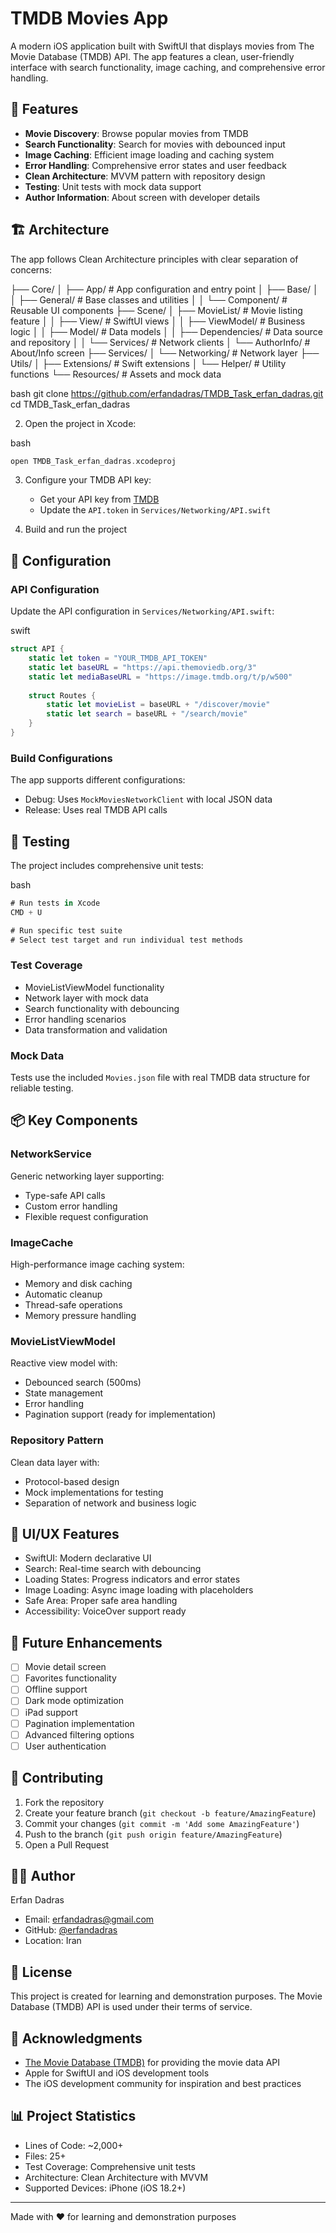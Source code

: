 # TMDB Movies App

A modern iOS application built with SwiftUI that displays movies from The Movie Database (TMDB) API. The app features a clean, user-friendly interface with search functionality, image caching, and comprehensive error handling.

## 📱 Features

- **Movie Discovery**: Browse popular movies from TMDB
- **Search Functionality**: Search for movies with debounced input
- **Image Caching**: Efficient image loading and caching system
- **Error Handling**: Comprehensive error states and user feedback
- **Clean Architecture**: MVVM pattern with repository design
- **Testing**: Unit tests with mock data support
- **Author Information**: About screen with developer details

## 🏗️ Architecture

The app follows Clean Architecture principles with clear separation of concerns:


├── Core/
│   ├── App/                    \# App configuration and entry point
│   ├── Base/
│   │   ├── General/           \# Base classes and utilities
│   │   └── Component/         \# Reusable UI components
├── Scene/
│   ├── MovieList/             \# Movie listing feature
│   │   ├── View/             \# SwiftUI views
│   │   ├── ViewModel/        \# Business logic
│   │   ├── Model/            \# Data models
│   │   ├── Dependencies/     \# Data source and repository
│   │   └── Services/         \# Network clients
│   └── AuthorInfo/           \# About/Info screen
├── Services/
│   └── Networking/           \# Network layer
├── Utils/
│   ├── Extensions/           \# Swift extensions
│   └── Helper/              \# Utility functions
└── Resources/               \# Assets and mock data

bash
git clone https://github.com/erfandadras/TMDB_Task_erfan_dadras.git
cd TMDB_Task_erfan_dadras

2.  Open the project in Xcode:

bash
```swift
open TMDB_Task_erfan_dadras.xcodeproj
```

3.  Configure your TMDB API key:
    
      - Get your API key from [TMDB](https://www.themoviedb.org/settings/api)
      - Update the `API.token` in `Services/Networking/API.swift`

4.  Build and run the project

## 🔧 Configuration

### API Configuration

Update the API configuration in `Services/Networking/API.swift`:

swift
```swift
struct API {
    static let token = "YOUR_TMDB_API_TOKEN"
    static let baseURL = "https://api.themoviedb.org/3"
    static let mediaBaseURL = "https://image.tmdb.org/t/p/w500"
    
    struct Routes {
        static let movieList = baseURL + "/discover/movie"
        static let search = baseURL + "/search/movie"
    }
}
```

### Build Configurations

The app supports different configurations:

  - Debug: Uses `MockMoviesNetworkClient` with local JSON data
  - Release: Uses real TMDB API calls

## 🧪 Testing

The project includes comprehensive unit tests:

bash
```swift
# Run tests in Xcode
CMD + U

# Run specific test suite
# Select test target and run individual test methods
```

### Test Coverage

  - MovieListViewModel functionality
  - Network layer with mock data
  - Search functionality with debouncing
  - Error handling scenarios
  - Data transformation and validation

### Mock Data

Tests use the included `Movies.json` file with real TMDB data structure for reliable testing.

## 📦 Key Components

### NetworkService

Generic networking layer supporting:

  - Type-safe API calls
  - Custom error handling
  - Flexible request configuration

### ImageCache

High-performance image caching system:

  - Memory and disk caching
  - Automatic cleanup
  - Thread-safe operations
  - Memory pressure handling

### MovieListViewModel

Reactive view model with:

  - Debounced search (500ms)
  - State management
  - Error handling
  - Pagination support (ready for implementation)

### Repository Pattern

Clean data layer with:

  - Protocol-based design
  - Mock implementations for testing
  - Separation of network and business logic

## 🎨 UI/UX Features

  - SwiftUI: Modern declarative UI
  - Search: Real-time search with debouncing
  - Loading States: Progress indicators and error states
  - Image Loading: Async image loading with placeholders
  - Safe Area: Proper safe area handling
  - Accessibility: VoiceOver support ready

## 🔮 Future Enhancements

- [ ] Movie detail screen
- [ ] Favorites functionality
- [ ] Offline support
- [ ] Dark mode optimization
- [ ] iPad support
- [ ] Pagination implementation
- [ ] Advanced filtering options
- [ ] User authentication

## 🤝 Contributing

1.  Fork the repository
2.  Create your feature branch (`git checkout -b feature/AmazingFeature`)
3.  Commit your changes (`git commit -m 'Add some AmazingFeature'`)
4.  Push to the branch (`git push origin feature/AmazingFeature`)
5.  Open a Pull Request

## 👨‍💻 Author

Erfan Dadras

  - Email: <erfandadras@gmail.com>
  - GitHub: [@erfandadras](https://github.com/erfandadras)
  - Location: Iran

## 📄 License

This project is created for learning and demonstration purposes. The Movie Database (TMDB) API is used under their terms of service.

## 🙏 Acknowledgments

  - [The Movie Database (TMDB)](https://www.themoviedb.org/) for providing the movie data API
  - Apple for SwiftUI and iOS development tools
  - The iOS development community for inspiration and best practices

## 📊 Project Statistics

  - Lines of Code: \~2,000+
  - Files: 25+
  - Test Coverage: Comprehensive unit tests
  - Architecture: Clean Architecture with MVVM
  - Supported Devices: iPhone (iOS 18.2+)

-----

Made with ❤️ for learning and demonstration purposes
